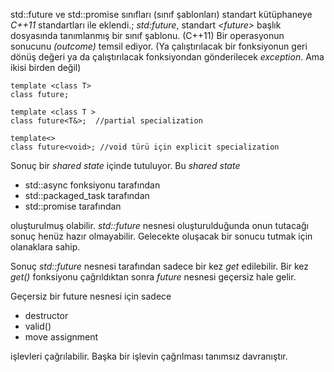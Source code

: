 std::future ve std::promise sınıfları (sınıf şablonları) standart kütüphaneye _C++11_ standartları ile eklendi.;
_std:future_, standart _\<future>_ başlık dosyasında tanımlanmış bir sınıf şablonu. (C++11)
Bir operasyonun sonucunu _(outcome)_ temsil ediyor. (Ya çalıştırılacak bir fonksiyonun geri dönüş değeri ya da çalıştırılacak fonksiyondan gönderilecek _exception_. Ama ikisi birden değil)

```
template <class T> 
class future; 

template <class T > 
class future<T&>;  //partial specialization

template<> 
class future<void>; //void türü için explicit specialization 

```

Sonuç bir _shared state_ içinde tutuluyor. Bu _shared state_ 
+ std::async fonksiyonu tarafından
+ std::packaged_task tarafından
+ std::promise tarafından
  
oluşturulmuş olabilir. 
_std::future_ nesnesi oluşturulduğunda onun tutacağı sonuç henüz hazır olmayabilir. 
Gelecekte oluşacak bir sonucu tutmak için olanaklara sahip.
  
  
Sonuç _std::future_ nesnesi tarafından sadece bir kez _get_ edilebilir. 
Bir kez _get()_ fonksiyonu çağrıldıktan sonra _future_ nesnesi geçersiz hale gelir. <br>

Geçersiz bir future nesnesi için sadece 
+ destructor
+ valid()
+ move assignment

işlevleri çağrılabilir. Başka bir işlevin çağrılması tanımsız davranıştır.


